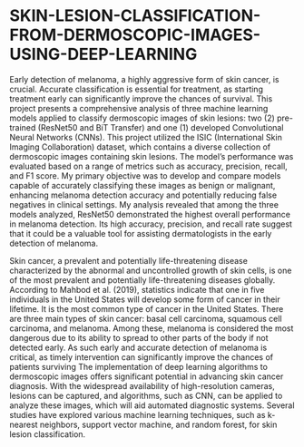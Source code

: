 # SKIN-LESION-CLASSIFICATION-FROM-DERMOSCOPIC-IMAGES-USING-DEEP-LEARNING
Early detection of melanoma, a highly aggressive form of skin cancer, is crucial. Accurate classification is essential for treatment, as starting treatment early can significantly improve the chances of survival. This project presents a comprehensive analysis of three machine learning models applied to classify dermoscopic images of skin lesions: two (2) pre-trained (ResNet50 and BiT Transfer) and one (1) developed Convolutional Neural Networks (CNNs). This project utilized the ISIC (International Skin Imaging Collaboration) dataset, which contains a diverse collection of dermoscopic images containing skin lesions.
The model’s performance was evaluated based on a range of metrics such as accuracy, precision, recall, and F1 score. My primary objective was to develop and compare models capable of accurately classifying these images as benign or malignant, enhancing melanoma detection accuracy and potentially reducing false negatives in clinical settings.  My analysis revealed that among the three models analyzed, ResNet50 demonstrated the highest overall performance in melanoma detection. Its high accuracy, precision, and recall rate suggest that it could be a valuable tool for assisting dermatologists in the early detection of melanoma.

Skin cancer, a  prevalent and potentially life-threatening disease characterized by the abnormal and uncontrolled growth of skin cells, is one of the most prevalent and potentially life-threatening diseases globally. According to Mahbod et al. (2019), statistics indicate that one in five individuals in the United States will develop some form of cancer in their lifetime. It is the most common type of cancer in the United States. There are three main types of skin cancer: basal cell carcinoma, squamous cell carcinoma, and melanoma. Among these, melanoma is considered the most dangerous due to its ability to spread to other parts of the body if not detected early. As such early and accurate detection of melanoma is critical, as timely intervention can significantly improve the chances of patients surviving 
The implementation of deep learning algorithms to dermoscopic images offers significant potential in advancing skin cancer diagnosis. With the widespread availability of high-resolution cameras, lesions can be captured, and algorithms, such as CNN, can be applied to analyze these images, which will aid automated diagnostic systems. Several studies have explored various machine learning techniques, such as k-nearest neighbors, support vector machine, and random forest, for skin lesion classification. 

